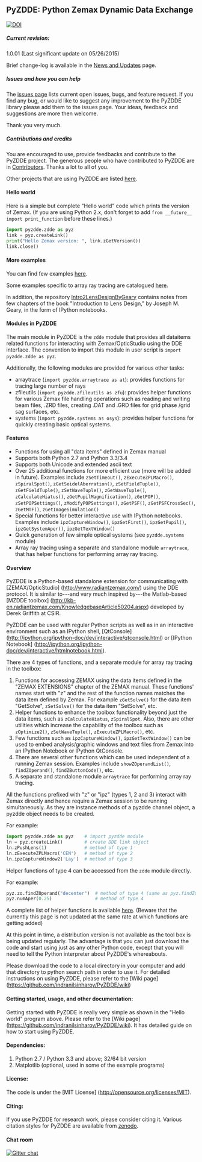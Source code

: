 ## PyZDDE: Python Zemax Dynamic Data Exchange

[![DOI](https://zenodo.org/badge/doi/10.5281/zenodo.15763.svg)](http://dx.doi.org/10.5281/zenodo.15763)

##### Current revision:

1.0.01 (Last significant update on 05/26/2015)

Brief change-log is available in the [News and Updates](https://github.com/indranilsinharoy/PyZDDE/wiki/News-and-updates) page.

##### Issues and how you can help

The  [issues page](https://github.com/indranilsinharoy/PyZDDE/issues?state=open) lists current open issues, bugs, and feature request. If you find any bug, or would like to suggest any improvement to the PyZDDE library please add them to the issues page. Your ideas, feedback and suggestions are more then welcome.

Thank you very much.

##### Contributions and credits

You are encouraged to use, provide feedbacks and contribute to the PyZDDE project. The generous people who have contributed to PyZDDE are in [Contributors](https://github.com/indranilsinharoy/PyZDDE/wiki/Contributors). Thanks a lot to all of you.

Other projects that are using PyZDDE are listed [here](https://github.com/indranilsinharoy/PyZDDE/wiki/Projects-using-PyZDDE).

#### Hello world

Here is a simple but complete "Hello world" code which prints the version of Zemax. 
(If you are using Python 2.x, don't forget to add `from __future__ import print_function`
before these lines.)   

```python
import pyzdde.zdde as pyz
link = pyz.createLink()
print("Hello Zemax version: ", link.zGetVersion())
link.close()
```

#### More examples

You can find few examples [here](http://nbviewer.ipython.org/github/indranilsinharoy/PyZDDE/tree/master/Examples/).

Some examples specific to array ray tracing are catalogued [here](https://github.com/indranilsinharoy/PyZDDE/wiki/Array-ray-tracing-examples).  

In addition, the repository [Intro2LensDesignByGeary](https://github.com/indranilsinharoy/Intro2LensDesignByGeary) contains notes from few chapters of the book "Introduction to Lens Design," by Joseph M. Geary, in the form of IPython notebooks. 

#### Modules in PyZDDE 

The main module in PyZDDE is the `zdde` module that provides all dataitems related functions for interacting with Zemax/OpticStudio using the DDE interface. The convention to import this module in user script is `import pyzdde.zdde as pyz`. 

Additionally, the following modules are provided for various other tasks:

* arraytrace (`import pyzdde.arraytrace as at`): provides functions for tracing large number of rays
* zfileutils (`import pyzdde.zfileutils as zfu`): provides helper functions for various Zemax file handling operations such as reading and writing beam files, .ZRD files, creating .DAT and .GRD files for grid phase /grid sag surfaces, etc.         
* systems (`import pyzdde.systems as osys`): provides helper functions for quickly creating basic optical systems.

#### Features

* Functions for using all "data items" defined in Zemax manual
* Supports both Python 2.7 and Python 3.3/3.4
* Supports both Unicode and extended ascii text
* Over 25 additional functions for more efficient use (more will be added in future). Examples include `zSetTimeout()`, `zExecuteZPLMacro()`, `zSpiralSpot()`, `zGetSeidelAberration()`, `zSetFieldTuple()`, `zGetFieldTuple()`, `zSetWaveTuple()`, `zGetWaveTuple()`, `zCalculateHiatus()`, `zGetPupilMagnification()`, `zGetPOP()`, `zSetPOPSettings()`, `zModifyPOPSettings()`, `zGetPSF()`, `zGetPSFCrossSec()`, `zGetMTF()`, `zGetImageSimulation()`
* Special functions for better interactive use with IPython notebooks. Examples include `ipzCaptureWindow()`, `ipzGetFirst()`, `ipzGetPupil()`, `ipzGetSystemAper()`, `ipzGetTextWindow()`
* Quick generation of few simple optical systems (see `pyzdde.systems` module)
* Array ray tracing using a separate and standalone module `arraytrace`, that has helper functions for performing array ray tracing. 


#### Overview

PyZDDE is a Python-based standalone extension for communicating with [ZEMAX/OpticStudio] (http://www.radiantzemax.com/) using the DDE protocol. It is similar to---and very much inspired by---the Matlab-based [MZDDE toolbox] (http://kb-en.radiantzemax.com/KnowledgebaseArticle50204.aspx) developed by Derek Griffith at CSIR.

PyZDDE can be used with regular Python scripts as well as in an interactive environment such as an IPython shell, [QtConsole] (http://ipython.org/ipython-doc/dev/interactive/qtconsole.html) or [IPython Notebook] (http://ipython.org/ipython-doc/dev/interactive/htmlnotebook.html). 

There are 4 types of functions, and a separate module for array ray tracing in the toolbox:

1.  Functions for accessing ZEMAX using the data items defined in the "ZEMAX EXTENSIONS" chapter of the ZEMAX manual. These functions' names start with "z" and the rest of the function names matches the data item defined by Zemax. For example `zGetSolve()` for the data item "GetSolve", `zSetSolve()` for the data item "SetSolve", etc.
2.  Helper functions to enhance the toolbox functionality beyond just the data items, such as `zCalculateHiatus`, `zSpiralSpot`. Also, there are other utilities which increase the capability of the toolbox such as `zOptimize2()`, `zSetWaveTuple()`, `zExecuteZPLMacro()`, etc. 
3.  Few functions such as `ipzCaptureWindow()`, `ipzGetTextWindow()` can be used to embed analysis/graphic windows and text files from Zemax into an IPython Notebook or IPython QtConsole.
4.  There are several other functions which can be used independent of a running Zemax session. Examples include `showZOperandList()`, `findZOperand()`, `findZButtonCode()`, etc.
5.  A separate and standalone module `arraytrace` for performing array ray tracing. 


All the functions prefixed with "z" or "ipz"  (types 1, 2 and 3) interact with Zemax directly and hence require a Zemax session to be running simultaneously. As they are instance methods of a pyzdde channel object, a pyzdde object needs to be created.

For example:

```python
import pyzdde.zdde as pyz    # import pyzdde module
ln = pyz.createLink()        # create DDE link object
ln.zPushLens(1)              # method of type 1
ln.zExecuteZPLMacro('CEN')   # method of type 2
ln.ipzCaptureWindow2('Lay')  # method of type 3
```

Helper functions of type 4 can be accessed from the `zdde` module directly.

For example:

```python
pyz.zo.findZOperand("decenter")  # method of type 4 (same as pyz.findZOperand)
pyz.numAper(0.25)                # method of type 4
```

A complete list of helper functions is available [here](https://github.com/indranilsinharoy/PyZDDE/wiki/List-of-helper-functions-in-PyZDDE). (Beware that the currently this page is not updated at the same rate at which functions are getting added)

At this point in time, a distribution version is not available as the tool box is being updated regularly. The advantage is that you can just download the code and start using just as any other Python code, except that you will need to tell the Python interpreter about PyZDDE's whereabouts.

Please download the code to a local directory in your computer and add that directory to python search path in order to use it. For detailed instructions on using PyZDDE, please refer to the [Wiki page] (https://github.com/indranilsinharoy/PyZDDE/wiki)


#### Getting started, usage, and other documentation:
Getting started with PyZDDE is really very simple as shown in the "Hello world" program above. Please refer to the [Wiki page] (https://github.com/indranilsinharoy/PyZDDE/wiki). It has detailed guide on how to start using PyZDDE.

#### Dependencies:

1.   Python 2.7 / Python 3.3 and above; 32/64 bit version
2.   Matplotlib (optional, used in some of the example programs)

#### License:
The code is under the [MIT License] (http://opensource.org/licenses/MIT).

#### Citing: 

If you use PyZDDE for research work, please consider citing it. Various citation styles for PyZDDE are available from [zenodo](https://zenodo.org/record/15763?ln=en).

#### Chat room
[![Gitter chat](https://badges.gitter.im/indranilsinharoy/PyZDDE.png)](https://gitter.im/indranilsinharoy/PyZDDE)